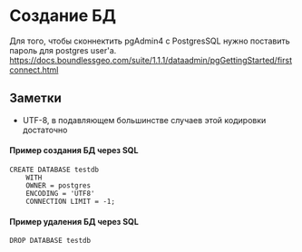 # Создание БД

Для того, чтобы сконнектить pgAdmin4 с PostgresSQL нужно поставить пароль для postgres user'a.
https://docs.boundlessgeo.com/suite/1.1.1/dataadmin/pgGettingStarted/firstconnect.html

## Заметки
- UTF-8, в подавляющем большинстве случаев этой кодировки достаточно

#### Пример создания БД через SQL

```postgresql
CREATE DATABASE testdb
    WITH 
    OWNER = postgres
    ENCODING = 'UTF8'
    CONNECTION LIMIT = -1;
```

#### Пример удаления БД через SQL

```postgresql
DROP DATABASE testdb
```
